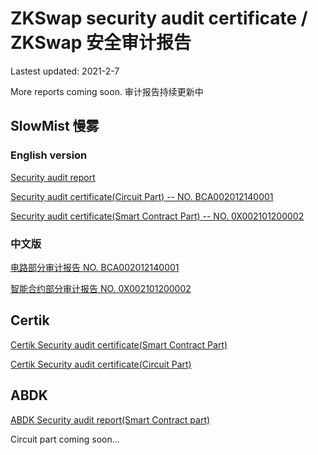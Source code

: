 # ZKSwap security audit certificate / ZKSwap 安全审计报告

Lastest updated: 2021-2-7 

More reports coming soon. 审计报告持续更新中

## SlowMist 慢雾

### English version

[Security audit report](./SlowMist-ZKSwap-Security-Audit-Report.pdf)

[Security audit certificate(Circuit Part) -- NO. BCA002012140001](https://www.slowmist.com/en/security-audit-certificate.html?id=760b6758420b5ca81da27465411641fb5df7e77462aa31b4932fe4d75b88c270)

[Security audit certificate(Smart Contract Part) -- NO. 0X002101200002](https://www.slowmist.com/en/security-audit-certificate.html?id=cbbcb6d3113999c3042c79b79a633122e13060a2f0e6ecd2b1bc1e9a306dbbc4)

### 中文版

[电路部分审计报告 NO. BCA002012140001](https://www.slowmist.com/security-audit-certificate.html?id=760b6758420b5ca81da27465411641fb5df7e77462aa31b4932fe4d75b88c270)

[智能合约部分审计报告 NO. 0X002101200002](https://www.slowmist.com/security-audit-certificate.html?id=cbbcb6d3113999c3042c79b79a633122e13060a2f0e6ecd2b1bc1e9a306dbbc4)

## Certik

[Certik Security audit certificate(Smart Contract Part)](./Certik-L2Labs-SmartContracts-03_02_2021.pdf)

[Certik Security audit certificate(Circuit Part)](./Certik-L2Labs-ZKSwap-Circuit-06_02_2021.pdf)

## ABDK

[ABDK Security audit report(Smart Contract part)](./ABDK__ZkSwap_Solidity_report.pdf)

Circuit part coming soon...


